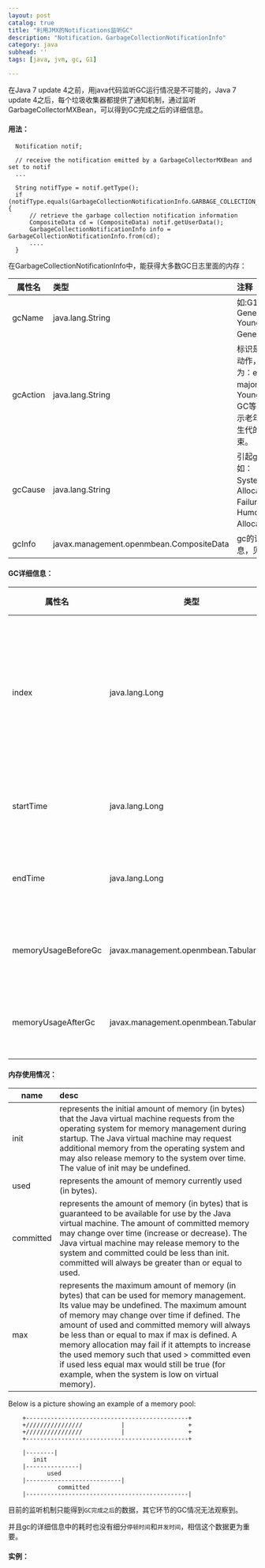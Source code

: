 ```yaml
---
layout: post
catalog: true
title: "利用JMX的Notifications监听GC"
description: "Notification，GarbageCollectionNotificationInfo"
category: java
subhead: ''
tags: [java, jvm, gc, G1]

---
```


在Java 7 update 4之前，用java代码监听GC运行情况是不可能的，Java 7 update 4之后，每个垃圾收集器都提供了通知机制，通过监听GarbageCollectorMXBean，可以得到GC完成之后的详细信息。

#### 用法：

      Notification notif;

      // receive the notification emitted by a GarbageCollectorMXBean and set to notif
      ...

      String notifType = notif.getType();
      if (notifType.equals(GarbageCollectionNotificationInfo.GARBAGE_COLLECTION_NOTIFICATION)) {
          // retrieve the garbage collection notification information
          CompositeData cd = (CompositeData) notif.getUserData();
          GarbageCollectionNotificationInfo info = GarbageCollectionNotificationInfo.from(cd);
          ....
      }

在GarbageCollectionNotificationInfo中，能获得大多数GC日志里面的内存：


 |  属性名 | 类型 | 注释 | 
 | ------ | :---- | :---- | | gcName | java.lang.String | 如:G1 Old Generation,G1 Young Generation等 |  | gcAction | java.lang.String | 标识是哪个gc动作，一般为：end of major GC，Young Gen GC等，分别表示老年代和新生代的gc结束。 |  | gcCause | java.lang.String | 引起gc的原因,如：System.gc()，Allocation Failure，G1 Humongous Allocation等 |  | gcInfo | javax.management.openmbean.CompositeData | gc的详细信息，见下表 | 


#### GC详细信息：

 | 属性名 | 类型 | 注释 |
 | ----- | ---- | :---- |  | index | java.lang.Long | 标识这个收集器进行了几次gc |  | startTime | java.lang.Long | gc的开始时间 |  | endTime | java.lang.Long | gc的结束时间 |  | memoryUsageBeforeGc | javax.management.openmbean.TabularData | gc前内存情况 |  | memoryUsageAfterGc | javax.management.openmbean.TabularData | gc后内存情况 | 

#### 内存使用情况：

 | name | desc |
 | --------- | :--------- |
 | init | represents the initial amount of memory (in bytes) that the Java virtual machine requests from the operating system for memory management during startup. The Java virtual machine may request additional memory from the operating system and may also release memory to the system over time. The value of init may be undefined. |  | used | represents the amount of memory currently used (in bytes). |  | committed | represents the amount of memory (in bytes) that is guaranteed to be available for use by the Java virtual machine. The amount of committed memory may change over time (increase or decrease). The Java virtual machine may release memory to the system and committed could be less than init. committed will always be greater than or equal to used. |  | max | represents the maximum amount of memory (in bytes) that can be used for memory management. Its value may be undefined. The maximum amount of memory may change over time if defined. The amount of used and committed memory will always be less than or equal to max if max is defined. A memory allocation may fail if it attempts to increase the used memory such that used > committed even if used less equal max would still be true (for example, when the system is low on virtual memory). | 
   
    
Below is a picture showing an example of a memory pool:


        +----------------------------------------------+
        +////////////////           |                  +
        +////////////////           |                  +
        +----------------------------------------------+

        |--------|
           init
        |---------------|
               used
        |---------------------------|
                  committed
        |----------------------------------------------|    



目前的监听机制只能得到`GC完成之后`的数据，其它环节的GC情况无法观察到。

并且gc的详细信息中的耗时也没有细分`停顿时间`和`并发时间`，相信这个数据更为重要。
        
#### 实例：

<script src="https://gist.github.com/lichengwu/6567273.js"></script>        

        
   


